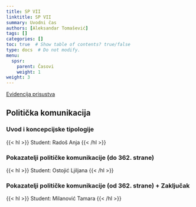 ```yaml
---
title: SP VII
linktitle: SP VII
summary: Uvodni čas
authors: [Aleksandar Tomašević]
tags: []
categories: []
toc: true  # Show table of contents? true/false
type: docs  # Do not modify.
menu:
  spsr:
    parent: Časovi
    weight: 1
weight: 3
---
```


[Evidencija prisustva](https://forms.gle/Q5yfFHcNoDATWhTP8)


## Politička komunikacija

### Uvod i koncepcijske tipologije

{{< hl >}} Student: Radoš Anja {{< /hl >}}

### Pokazatelji političke komunikacije (do 362. strane)

{{< hl >}} Student: Ostojić Ljiljana {{< /hl >}}

### Pokazatelji političke komunikacije (od 362. strane) + Zaključak

{{< hl >}} Student: Milanović Tamara {{< /hl >}}
